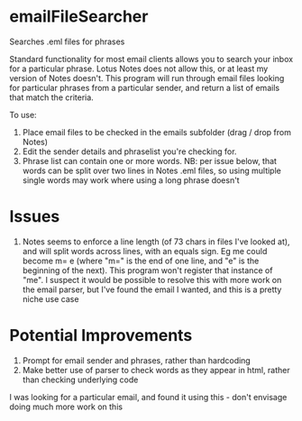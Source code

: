 # emailFileSearcher
Searches .eml files for phrases

Standard functionality for most email clients allows you to search your inbox for a particular phrase. Lotus Notes does not allow this, or at least my version of Notes doesn't. This program will run through email files looking for particular phrases from a particular sender, and return a list of emails that match the criteria.

To use:
1) Place email files to be checked in the emails subfolder (drag / drop from Notes)
2) Edit the sender details and phraselist you're checking for. 
3) Phrase list can contain one or more words. NB: per issue below, that words can be split over two lines in Notes .eml files, so using multiple single words may work where using a long phrase doesn't

# Issues
1) Notes seems to enforce a line length (of 73 chars in files I've looked at), and will split words across lines, with an equals sign. Eg me could become m=
e (where "m=" is the end of one line, and "e" is the beginning of the next). This program won't register that instance of "me". I suspect it would be possible to resolve this with more work on the email parser, but I've found the email I wanted, and this is a pretty niche use case

# Potential Improvements
1) Prompt for email sender and phrases, rather than hardcoding
2) Make better use of parser to check words as they appear in html, rather than checking underlying code

I was looking for a particular email, and found it using this - don't envisage doing much more work on this
